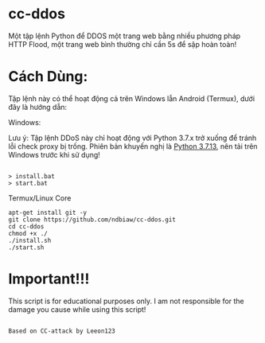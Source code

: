 # cc-ddos
Một tập lệnh Python để DDOS một trang web bằng nhiều phương pháp HTTP Flood, một trang web bình thường chỉ cần 5s để sập hoàn toàn!
# Cách Dùng:

Tập lệnh này có thể hoạt động cả trên Windows lẫn Android (Termux), dưới đây là hướng dẫn:


Windows:

Lưu ý: Tập lệnh DDoS này chỉ hoạt động với Python 3.7.x trở xuống để tránh lỗi check proxy bị trống. Phiên bản khuyến nghị là [Python 3.7.13](https://www.python.org/downloads/release/python-3713/), nên tải trên Windows trước khi sử dụng!

```

> install.bat
> start.bat

```

Termux/Linux Core

```
apt-get install git -y
git clone https://github.com/ndbiaw/cc-ddos.git
cd cc-ddos
chmod +x ./
./install.sh
./start.sh
```

# Important!!!

This script is for educational purposes only. I am not responsible for the damage you cause while using this script!

```

Based on CC-attack by Leeon123

```

